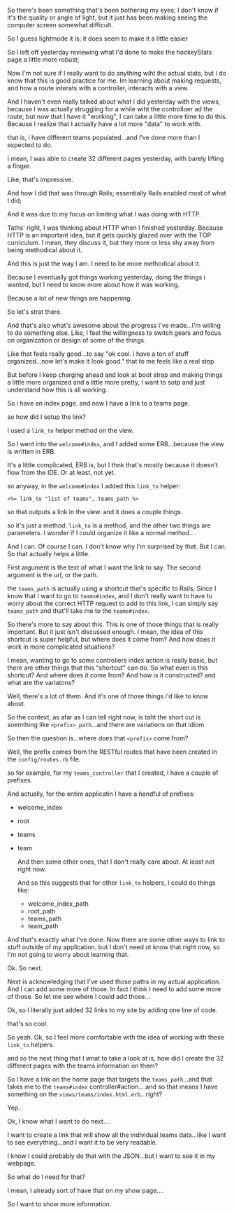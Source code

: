 So there's been something that's been bothering my eyes; I don't know if it's the quality or angle of light, but it just has been making seeing the computer screen somewhat difficult. 

So I guess lightmode it is; it does seem to make it a little easier 

So I left off yesterday reviewing what I'd done to make the hockeyStats page a little more robust; 

Now I'm not sure if I really want to do anything wiht the actual stats, but I do know that this is good practice for me. Im learning about making requests, and how a route interats with a controller, interacts with a view. 

And I haven't even really talked about what I did yesterday with the views, because I was actually struggling for a while wiht the controlloer ad the route, but now that I have it "working", I can take a little more time to do this. Because I realize that I actually have a lot more "data" to work with.


that is, i have different teams populated...and I've done more than I expected to do. 

I mean, I was able to create 32 different pages yesterday, with barely lifting a finger. 

Like, that's impressive. 

And how I did that was through Rails; essentially Rails enabled most of what I did; 

And it was due to my focus on limiting what I was doing with HTTP. 

Taths' right, I was thinking about HTTP when I finished yesterday. Because HTTP is an important idea, but it gets quickly glazed over with the TOP curriculum. I mean, they discuss it, but they more or less shy away from being methodical about it. 


And this is just the way I am. I need to be more methodical about it. 

Because I eventually got things working yesterday, doing the things i wanted, but I need to know more about how it was working. 

Because a lot of new things are happening. 

So let's strat there. 

And that's also what's awesome about the progress i've made...I'm willing to do something else. Like, I feel the willingness to switch gears and focus on organization or design of some of the things. 

Like that feels really good...to say "ok cool. i have a ton of stuff organized...now let's make it look good." that to me feels like a real step. 

But before I keep charging ahead and look at boot strap and making things a little more organized and a little more pretty, I want to sotp and just understand how this is all working. 

So i have an index page. and now I have a link to a teams page. 

so how did I setup the link? 

I used a `link_to` helper method on the view. 

So I went into the `welcome#index`, and I added some ERB...because the view is written in ERB. 

It's a little complicated, ERB is, but I thnk that's mostly because it doesn't flow from the IDE. Or at least, not yet. 

so anyway, in the `welcome#index` I added this `link_to` helper: 

```erb
<%= link_to "list of teams", teams_path %>
```

so that outputs a link in the view. and it does a couple things.

so it's just a method. `link_to` is a method, and the other two things are parameters. I wonder if I could organize it like a normal method....

And I can. Of course I can. I don't know why I'm surprised by that. But I can. So that actually helps a little. 

First argument is the text of what I want the link to say. The second argument is the url, or the path. 

the `teams_path` is actually using a shortcut that's specific to Rails; Since I know that I want to go to `teams#index`, and I don't really want to have to worry about the correct HTTP request to add to this link, I can simply say `teams_path` and that'll take me to the `teams#index`.

So there's more to say about this. This is one of those things that is really important. But it just isn't discussed enough. I mean, the idea of this shortcut is super helpful, but where does it come from? And how does it work in more complicated situations? 

I mean, wanting to go to some controllers index action is really basic, but there are other things that this "shortcut" can do. So what even is this shortcut? And where does it come from? And how is it constructed? and what are the variatons? 

Well, there's a lot of them. And it's one of those things i'd like to know about. 

So the context, as afar as I can tell right now, is taht the short cut is soemthing like `<prefix>_path`...and there are variations on that idiom. 

So then the question is...where does that `<prefix>` come from? 

Well, the prefix comes from the RESTful routes that have been created in the `config/routes.rb` file. 

so for example, for my `teams_controller` that I created, I have a couple of prefixes. 

And actually, for the entire applicatin I have a handful of prefixes: 

- welcome_index
- root
- teams
- team
  
  And then some other ones, that I don't really care about. At least not right now. 

  And so this suggests that for other `link_to` helpers, I could do things like: 

  - welcome_index_path
  - root_path
  - teams_path
  - team_path

And that's exactly what I've done. Now there are some other ways to link to stuff outside of my application. but I don't need ot know that right now, so I'm not going to worry about learning that. 

Ok. So next. 

Next is acknowledging that I've used those paths in my actual application. And I can add some more of those. In fact I think I need to add some more of those. So let me see where I could add those...

Ok, so I literally just added 32 links to my site by adding one line of code. 

that's so cool. 

So yeah. Ok, so I feel more comfortable with the idea of working with these `link_to` helpers. 

and so the next thing that I wnat to take a look at is, how did I create the 32 different pages with the teams information on them? 

So I have a link on the home page that targets the `teams_path`...and that takes me to the `teams#index` controller#action....and so that means I have something on the `views/teams/index.html.erb`...right? 

Yep. 

Ok, I know what I want to do next....

I want to create a link that will show all the individual teams data...like I want to see everything...and I want it to be very readable. 

I know I could probably do that with the JSON...but I want to see it in my webpage. 

So what do I need for that? 

I mean, I already sort of have that on my show page....

So I want to show more information. 